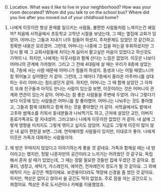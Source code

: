 0. Location. What was it like to live in your neighborhood? How was your room decorated? Whom did you talk to on the school bus? Where did you live after you moved out of your childhood home?

1. 나에게 이웃이란 항상 문제를 일으키는 사람들, 불편한 사람들처럼 느껴지는건 왜일까? 처음에 서학골에서 초등학교 고학년 시절을 보냈는데, 그 때는 옆집에 교회가 있었어. 어머니는 그들과 지내기 너무 힘들어 하셨지. 주차문제도 있었던 것 같긴하고. 정확한 내용은 모르겠어. 그런데, 어머니는 나중에 그 집을 파는걸 후회하셨지만 그 당시 팔 때 그 교회사람들에 치이는게 싫어서 팔고싶은 마음이 있었다고 하신것도 기억이 나. 하지만, 나에게는 이웃사람과 함께 산다는 느낌은 없었어. 이웃은 나보다 어머니의 관계에 가까웠어. 그리고 그 전에 4대림에 살 때는 우리가 8층에 살았는데, 7층에 사는 사람 때문에 어머니가 힘들어 하셨지. 동생과 나는 어릴 때였느니까 참 뛰어놀고 싶어했던 거 같아. 그런데, 그 때마다 7층에서 올라온 아주머니를 상대하는 우리 어머니는 힘드셨던거 같아. 하지만, 어머니는 그 때 함께 살았던 그 아파트 또래 친구들과 아직도 만나는 사람이 있는걸 보면, 이웃이라는 것은 어머니의 관계와 연관이 있는거 같아. 어머니는 참 좋은 사람들을 주변에 두었어. 아니 그렇다기보다 이웃에 있는 사람들은 어머니를 참 좋아했어. 어머니는 나눠주는 것도 좋아했고, 그들과 함께 대화하고 함께 하는 것을 좋아했던 거 같아. 서학골에서도 밭에서 고추와 쌈채소를 키워서 동네분들과 나눠먹기도 하고, 근처에 살았던 교인, 아버지 동료가족과도 잘 지내셨어. 그러고보니 나에게 이웃이란 없었던 거 같아. 내 삶에 그렇게 영향을 미치지도 그렇게 엮이고 싶지도 않았어. 지금도 그렇게 이웃이 많이 않은 내 삶이 편한걸 보면...그래. 연락해야할 사람들이 있지만, 이대로가 좋아. 나에게 이웃은 가족과 대화하는 사람들이야.

2. 제 방은 꾸며지지 않았다고 이야기하는게 좋을 것 같네요. 가족과 함께살 때는 내 방이라고는 했지만, 정말 나혼자만의 공간이라고 느끼기는 어려웠던 것 같구요.  독립해서 혼자 살 때가 있었는데, 그 때는 정말 필요한 것들만 집에 두었던 것 같아요. 컴퓨터, 냉장고, 세탁기, 가스레인지, 에어컨, 전자레인지 정도가 될 것 같아요. 그 외에 애착이 가는 공간은 책장이에요. 보관용이더라도 책장에 신경을 좀 썼던 것 같아요. 하지만, 책상은 없어고 앉아서 쉴 공간도 딱히 없었죠. 주로 잠을 자는 공간으로 느껴졌어요. 책상은 주로 도서관이나 카페를 이용했었죠.